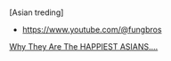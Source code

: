 
###
[Asian treding]
- https://www.youtube.com/@fungbros


[Why They Are The HAPPIEST ASIANS....](https://www.youtube.com/watch?v=M6ec7d7CDQU)